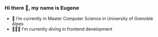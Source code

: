 ### Hi there 👋, my name is Eugene

- 🌱 I’m currently in Master Computer Science in University of Grenoble Alpes 
- 👨🏻‍💻 I’m currently diving in frontend development
